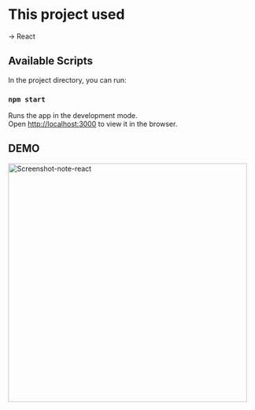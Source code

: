 # This project used
   -> React
## Available Scripts

In the project directory, you can run:

### `npm start`

Runs the app in the development mode.\
Open [http://localhost:3000](http://localhost:3000) to view it in the browser.

## DEMO
<img width="485" alt="Screenshot-note-react" src="https://user-images.githubusercontent.com/72209194/192365110-8d22b8a6-71a6-4815-ab4e-010fe54d2db1.png">






